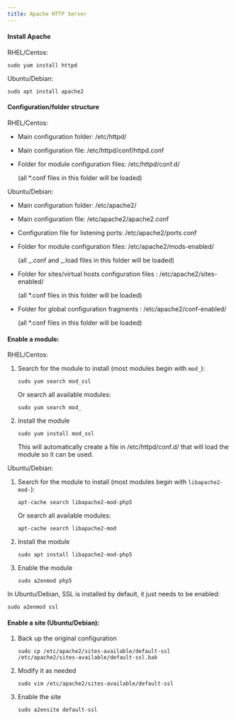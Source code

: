 ```yaml
---
title: Apache HTTP Server
---
```


#### Install Apache

RHEL/Centos:

```
sudo yum install httpd
```

Ubuntu/Debian:

```
sudo apt install apache2
```

#### Configuration/folder structure

RHEL/Centos:

- Main configuration folder:
  /etc/httpd/
- Main configuration file:
  /etc/httpd/conf/httpd.conf
- Folder for module configuration files:
  /etc/httpd/conf.d/

  (all \*.conf files in this folder will be loaded)

Ubuntu/Debian:

- Main configuration folder:
  /etc/apache2/
- Main configuration file:
  /etc/apache2/apache2.conf
- Configuration file for listening ports:
  /etc/apache2/ports.conf
- Folder for module configuration files:
  /etc/apache2/mods-enabled/

  (all _.conf and _.load files in this folder will be loaded)

- Folder for sites/virtual hosts configuration files :
  /etc/apache2/sites-enabled/

  (all \*.conf files in this folder will be loaded)

- Folder for global configuration fragments :
  /etc/apache2/conf-enabled/

  (all \*.conf files in this folder will be loaded)

#### Enable a module:

RHEL/Centos:

1. Search for the module to install (most modules begin with `mod_`):

   ```
   sudo yum search mod_ssl
   ```

   Or search all available modules:

   ```
   sudo yum search mod_
   ```

1. Install the module

   ```
   sudo yum install mod_ssl
   ```

   This will automatically create a file in /etc/httpd/conf.d/ that will load the module so it can be used.

Ubuntu/Debian:

1. Search for the module to install (most modules begin with `libapache2-mod-`):

   ```
   apt-cache search libapache2-mod-php5
   ```

   Or search all available modules:

   ```
   apt-cache search libapache2-mod
   ```

1. Install the module
   ```
   sudo apt install libapache2-mod-php5
   ```
1. Enable the module
   ```
   sudo a2enmod php5
   ```

In Ubuntu/Debian, SSL is installed by default, it just needs to be enabled:

```
sudo a2enmod ssl
```

#### Enable a site (Ubuntu/Debian):

1. Back up the original configuration

   ```
   sudo cp /etc/apache2/sites-available/default-ssl /etc/apache2/sites-available/default-ssl.bak
   ```

1. Modify it as needed

   ```
   sudo vim /etc/apache2/sites-available/default-ssl
   ```

1. Enable the site
   ```
   sudo a2ensite default-ssl
   ```
